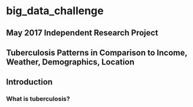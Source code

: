 # big_data_challenge 
## May 2017 Independent Research Project 
## Tuberculosis Patterns in Comparison to Income, Weather, Demographics, Location

## Introduction

### What is tuberculosis?
